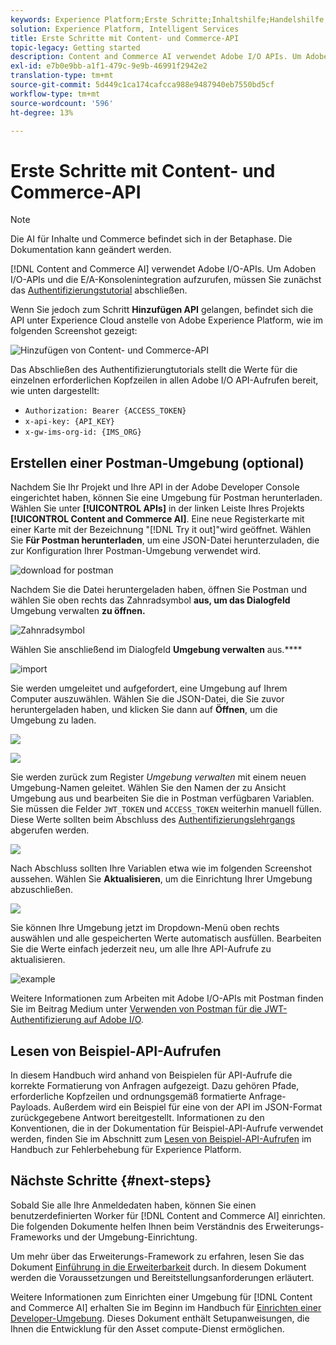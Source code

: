 ```yaml
---
keywords: Experience Platform;Erste Schritte;Inhaltshilfe;Handelshilfe;Inhalts- und Commerce-Hilfe
solution: Experience Platform, Intelligent Services
title: Erste Schritte mit Content- und Commerce-API
topic-legacy: Getting started
description: Content and Commerce AI verwendet Adobe I/O APIs. Um Adoben I/O-APIs und die E/A-Konsolenintegration aufzurufen, müssen Sie zunächst das Authentifizierungslehrgang abschließen.
exl-id: e7b0e9bb-a1f1-479c-9e9b-46991f2942e2
translation-type: tm+mt
source-git-commit: 5d449c1ca174cafcca988e9487940eb7550bd5cf
workflow-type: tm+mt
source-wordcount: '596'
ht-degree: 13%

---
```


# Erste Schritte mit Content- und Commerce-API

>[!NOTE]
>
>Die AI für Inhalte und Commerce befindet sich in der Betaphase. Die Dokumentation kann geändert werden.

[!DNL Content and Commerce AI] verwendet Adobe I/O-APIs. Um Adoben I/O-APIs und die E/A-Konsolenintegration aufzurufen, müssen Sie zunächst das [Authentifizierungstutorial](https://www.adobe.com/go/platform-api-authentication-en) abschließen.

Wenn Sie jedoch zum Schritt **Hinzufügen API** gelangen, befindet sich die API unter Experience Cloud anstelle von Adobe Experience Platform, wie im folgenden Screenshot gezeigt:

![Hinzufügen von Content- und Commerce-API](./images/add-api.png)

Das Abschließen des Authentifizierungtutorials stellt die Werte für die einzelnen erforderlichen Kopfzeilen in allen Adobe I/O API-Aufrufen bereit, wie unten dargestellt:

- `Authorization: Bearer {ACCESS_TOKEN}`
- `x-api-key: {API_KEY}`
- `x-gw-ims-org-id: {IMS_ORG}`

## Erstellen einer Postman-Umgebung (optional)

Nachdem Sie Ihr Projekt und Ihre API in der Adobe Developer Console eingerichtet haben, können Sie eine Umgebung für Postman herunterladen. Wählen Sie unter **[!UICONTROL APIs]** in der linken Leiste Ihres Projekts **[!UICONTROL Content and Commerce AI]**. Eine neue Registerkarte mit einer Karte mit der Bezeichnung &quot;[!DNL Try it out]&quot;wird geöffnet. Wählen Sie **Für Postman herunterladen**, um eine JSON-Datei herunterzuladen, die zur Konfiguration Ihrer Postman-Umgebung verwendet wird.

![download for postman](./images/add-to-postman.png)

Nachdem Sie die Datei heruntergeladen haben, öffnen Sie Postman und wählen Sie oben rechts das Zahnradsymbol **aus, um das Dialogfeld** Umgebung verwalten **zu öffnen.**

![Zahnradsymbol](./images/select-gear-icon.png)

Wählen Sie anschließend im Dialogfeld **Umgebung verwalten** aus.****

![import](./images/import.png)

Sie werden umgeleitet und aufgefordert, eine Umgebung auf Ihrem Computer auszuwählen. Wählen Sie die JSON-Datei, die Sie zuvor heruntergeladen haben, und klicken Sie dann auf **Öffnen**, um die Umgebung zu laden.

![](./images/choose-your-file.png)

![](./images/click-open.png)

Sie werden zurück zum Register *Umgebung verwalten* mit einem neuen Umgebung-Namen geleitet. Wählen Sie den Namen der zu Ansicht Umgebung aus und bearbeiten Sie die in Postman verfügbaren Variablen. Sie müssen die Felder `JWT_TOKEN` und `ACCESS_TOKEN` weiterhin manuell füllen. Diese Werte sollten beim Abschluss des [Authentifizierungslehrgangs](https://www.adobe.com/go/platform-api-authentication-en) abgerufen werden.

![](./images/re-direct.png)

Nach Abschluss sollten Ihre Variablen etwa wie im folgenden Screenshot aussehen. Wählen Sie **Aktualisieren**, um die Einrichtung Ihrer Umgebung abzuschließen.

![](./images/final-environment.png)

Sie können Ihre Umgebung jetzt im Dropdown-Menü oben rechts auswählen und alle gespeicherten Werte automatisch ausfüllen. Bearbeiten Sie die Werte einfach jederzeit neu, um alle Ihre API-Aufrufe zu aktualisieren.

![example](./images/select-environment.png)

Weitere Informationen zum Arbeiten mit Adobe I/O-APIs mit Postman finden Sie im Beitrag Medium unter [Verwenden von Postman für die JWT-Authentifizierung auf Adobe I/O](https://medium.com/adobetech/using-postman-for-jwt-authentication-on-adobe-i-o-7573428ffe7f).

## Lesen von Beispiel-API-Aufrufen

In diesem Handbuch wird anhand von Beispielen für API-Aufrufe die korrekte Formatierung von Anfragen aufgezeigt. Dazu gehören Pfade, erforderliche Kopfzeilen und ordnungsgemäß formatierte Anfrage-Payloads. Außerdem wird ein Beispiel für eine von der API im JSON-Format zurückgegebene Antwort bereitgestellt. Informationen zu den Konventionen, die in der Dokumentation für Beispiel-API-Aufrufe verwendet werden, finden Sie im Abschnitt zum [Lesen von Beispiel-API-Aufrufen](../../landing/troubleshooting.md) im Handbuch zur Fehlerbehebung für Experience Platform.

## Nächste Schritte {#next-steps}

Sobald Sie alle Ihre Anmeldedaten haben, können Sie einen benutzerdefinierten Worker für [!DNL Content and Commerce AI] einrichten. Die folgenden Dokumente helfen Ihnen beim Verständnis des Erweiterungs-Frameworks und der Umgebung-Einrichtung.

Um mehr über das Erweiterungs-Framework zu erfahren, lesen Sie das Dokument [Einführung in die Erweiterbarkeit](https://docs.adobe.com/content/help/de/asset-compute/using/extend/understand-extensibility.html) durch. In diesem Dokument werden die Voraussetzungen und Bereitstellungsanforderungen erläutert.

Weitere Informationen zum Einrichten einer Umgebung für [!DNL Content and Commerce AI] erhalten Sie im Beginn im Handbuch für [Einrichten einer Developer-Umgebung](https://docs.adobe.com/content/help/en/asset-compute/using/extend/setup-environment.html). Dieses Dokument enthält Setupanweisungen, die Ihnen die Entwicklung für den Asset compute-Dienst ermöglichen.
